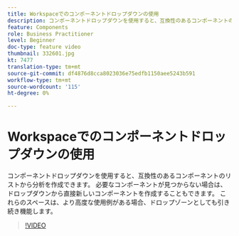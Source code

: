 ```yaml
---
title: Workspaceでのコンポーネントドロップダウンの使用
description: コンポーネントドロップダウンを使用すると、互換性のあるコンポーネントのリストから分析を作成できます。 必要なコンポーネントが見つからない場合は、ドロップダウンから直接新しいコンポーネントを作成することもできます。 これらのスペースは、より高度な使用例がある場合、ドロップゾーンとしても引き続き機能します。
feature: Components
role: Business Practitioner
level: Beginner
doc-type: feature video
thumbnail: 332601.jpg
kt: 7477
translation-type: tm+mt
source-git-commit: df4876d8cca8023036e75edfb1150aee5243b591
workflow-type: tm+mt
source-wordcount: '115'
ht-degree: 0%

---
```



# Workspaceでのコンポーネントドロップダウンの使用

コンポーネントドロップダウンを使用すると、互換性のあるコンポーネントのリストから分析を作成できます。 必要なコンポーネントが見つからない場合は、ドロップダウンから直接新しいコンポーネントを作成することもできます。 これらのスペースは、より高度な使用例がある場合、ドロップゾーンとしても引き続き機能します。

>[!VIDEO](https://video.tv.adobe.com/v/332601/?quality=12&learn=on)
